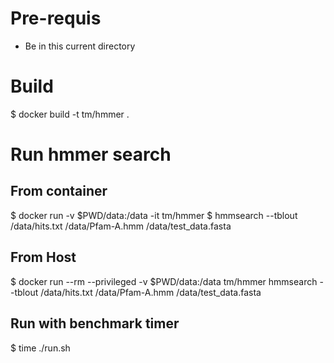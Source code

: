# Pre-requis

- Be in this current directory

# Build

$ docker build -t tm/hmmer .

# Run hmmer search

## From container

$ docker run -v $PWD/data:/data -it tm/hmmer
$ hmmsearch --tblout /data/hits.txt /data/Pfam-A.hmm /data/test_data.fasta

## From Host

$ docker run --rm --privileged -v $PWD/data:/data tm/hmmer hmmsearch --tblout /data/hits.txt /data/Pfam-A.hmm /data/test_data.fasta

## Run with benchmark timer

$ time ./run.sh